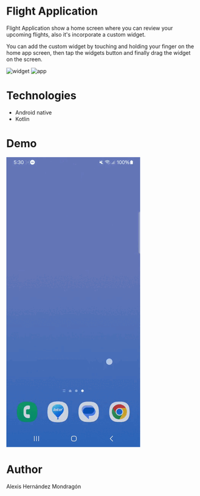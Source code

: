 
# Flight Application

Flight Application show a home screen where you can review your upcoming flights, also it's incorporate a custom widget.

You can add the custom widget by touching and holding your finger on the home app screen, then tap the widgets button and finally drag the widget on the screen.

![widget](https://github.com/alexis11hm/Flight-App-Widget/blob/main/resources/home_app_widget.gif)
![app](https://github.com/alexis11hm/Flight-App-Widget/blob/main/resources/home_screen_widget.gif)

# Technologies

- Android native
- Kotlin

# Demo

![demo](https://github.com/alexis11hm/Flight-App-Widget/blob/main/resources/flight_app_video.gif)

# Author

Alexis Hernández Mondragón



